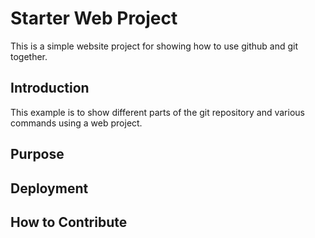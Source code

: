 # Starter Web Project

This is a simple website project for
showing how to use github and git together.

## Introduction

This example is to show different parts of the 
git repository and various commands using 
a web project.

## Purpose

## Deployment

## How to Contribute

